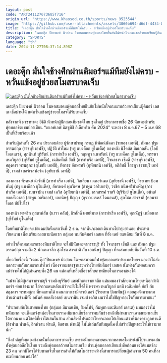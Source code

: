 ```yaml
---
layout: post
code: "ART241127073685T716"
origin_url: "https://www.khaosod.co.th/sports/news_9523544"
image: "https://github.com/user-attachments/assets/3060b694-d6df-4434-8b1d-dc076759ec73"
title: "เดอะตุ๊ก มั่นใจช้างศึกผ่านติมอร์ฯแม้ทีมยังไม่ครบ - หวั่นแข้งอยู่ช่วยสโมสรบาดเจ็บ"
description: "เดอะตุ๊ก ปิยะพงษ์ ผิวอ่อน โฆษกสมาคมฟุตบอลไทยยืนยันไม่หนักใจเกมแรกถ้วยอาเซียนบู๊ติมอร์ เลสเต เชื่อผ่านได้ แต่หวั่นแข้งอยู่ช่วยสโมสรได้รับบาดเจ็บ"
category: "SPORTS"
language: "th"
date: 2024-11-27T08:37:14.898Z
---
```


# เดอะตุ๊ก มั่นใจช้างศึกผ่านติมอร์ฯแม้ทีมยังไม่ครบ - หวั่นแข้งอยู่ช่วยสโมสรบาดเจ็บ

[![เดอะตุ๊ก มั่นใจช้างศึกผ่านติมอร์ฯแม้ทีมยังไม่ครบ - หวั่นแข้งอยู่ช่วยสโมสรบาดเจ็บ](https://www.khaosod.co.th/wpapp/uploads/2024/11/Piyapong.jpg "เดอะตุ๊ก มั่นใจช้างศึกผ่านติมอร์ฯแม้ทีมยังไม่ครบ - หวั่นแข้งอยู่ช่วยสโมสรบาดเจ็บ")](https://www.khaosod.co.th/wpapp/uploads/2024/11/Piyapong.jpg)

เดอะตุ๊ก ปิยะพงษ์ ผิวอ่อน โฆษกสมาคมฟุตบอลไทยยืนยันไม่หนักใจเกมแรกถ้วยอาเซียนบู๊ติมอร์ เลสเต เชื่อผ่านได้ แต่หวั่นแข้งอยู่ช่วยสโมสรได้รับบาดเจ็บ

หลังจากที่ มาซาทาดะ อิชิอิ หัวหน้าผู้ฝึกสอนทีมชาติไทย ชุดใหญ่ ประกาศรายชื่อ 26 นักเตะสำหรับฟุตบอลชิงแชมป์อาเซียน “เอเอฟเอฟ มิตซูบิชิ อิเล็กทริก คัพ 2024” ระหว่าง 8 ธ.ค.67 – 5 ม.ค.68 เป็นที่เรียบร้อยแล้ว

สำหรับผู้เล่นทั้ง 26 คน ประกอบด้วย ผู้รักษาประตู กรกฎ พิพัฒน์นัดดา (ระยอง เอฟซี), กัมพล ปฐมอรรฆย์กุล (ราชบุรี เอฟซี), ปฏิวัติ คำไหม (ทรู แบงค็อก ยูไนเต็ด) กองหลัง นิโคลัส มิคเกลสัน (โอบี โอเดนเซ), ศุภนันท์ บุรีรัตน์ (การท่าเรือ เอฟซี), กฤษฎา นนทรัตน์ (ทรู แบงค็อก ยูไนเต็ด), พรรษา เหมวิบูลย์ (บุรีรัมย์ ยูไนเต็ด), เฉลิมศักดิ์ อักขี (การท่าเรือ เอฟซี), โจนาธาร เข็มดี (ราชบุรี เอฟซี), ศฤงคาร พรมสุภะ (สุโขทัย เอฟซี), ทิตาธร อักษรศรี (อุทัยธานี เอฟซี), อภิสิทธิ์ โสรฎา (ราชบุรี เอฟซี), เจมส์ เบอร์เรสฟอร์ด (อุทัยธานี เอฟซี)

กองกลาง พีรดนย์ ฉ่ำรัศมี (การท่าเรือ เอฟซี), วิลเลี่ยม เวเดอร์เฌอ (อุทัยธานี เอฟซี), วีระเทพ ป้อมพันธุ์ (ทรู แบงค็อก ยูไนเต็ด), อัครพงศ์ พุ่มวิเศษ (ลำพูน วอริเออร์), วรชิต กนิษศรีบำเพ็ญ (การท่าเรือ เอฟซี), เบนจามิน เจมส์ เดวิส (อุทัยธานี เอฟซี), เสกสรรค์ ราตรี (บุรีรัมย์ ยูไนเต็ด), อนันต์ ยอดสังวาลย์ (ลำพูน วอริเออร์), เอกนิษฐ์ ปัญญา (อุราวะ เรดส์ ไดมอนส์), สุภโชค สารชาติ (คอนซาโดเล ซัปโปโร)

กองหน้า พาตริก กุสตาฟสัน (นารา คลับ), ธีรศักดิ์ เผยพิมาย (การท่าเรือ เอฟซี), ศุภณัฏฐ์ เหมือนตา (บุรีรัมย์ ยูไนเต็ด)

โดยทีมชาติไทยจะเข้าแคมป์ครั้งแรกวันที่ 2 ธ.ค. จากนั้นจะออกเดินทางไปกรุงฮานอย ประเทศเวียดนาม เพื่อเตรียมลงสนามนัดแรก กลุ่มเอ พบกับติมอร์ เลสเต ที่ฮัง เดย์ สเตเดียม วันที่ 8 ธ.ค.

อย่างไรก็ตามเกมแรกของทีมชาติไทย จะไม่มีนักเตะจากราชบุรี ทั้ง โจนาธาร เข็มดี และ กัมพล ปฐมอรรฆย์กุล รวมถึง 2 นักเตะเจลีก สุภโชค สารชาติ กับ เอกนิษฐ์ ปัญญา ที่จะสมทบกับทีมวันที่ 10 ธ.ค.

เกี่ยวกับเรื่องนี้ “เดอะ ตุ๊ก”ปิยะพงษ์ ผิวอ่อน โฆษกสมาคมกีฬาฟุตบอลแห่งประเทศไทยฯ มองว่าไม่ส่งผลกระทบกับเกมแรกเท่าไหร่ เนื่องจากมาตรฐานระหว่างไทยกับติมอร์ เลสเต นั้นห่างกันพอสมควร แม้ว่าจะไม่ได้ผู้เล่นครบทั้ง 26 คน แต่คนที่เหลือเชื่อว่าศักยภาพดีพอในการเอาชนะได้

“แม้จะไม่มีผู้เล่นจากราชบุรี รวมถึงบุรีรัมย์ และนักเตะจากเจลีก แต่ผมมองว่าศักยภาพไทยเหนือกว่าติมอร์ฯ ค่อนข้างมาก ไล่จากแดนหลังแม้ว่าจะยังไม่ได้ใช้ พรรษา เหมวิบูลย์ แต่มี เฉลิมศักดิ์ อักขี กับ ศฤงคาร พรหมสุภะ ที่ทดแทนได้ แดนกลางเรามีจารย์เตอร์ (วีระเทพ ป้อมพันธุ์) คอยคุมจังหวะเกม ส่วนด้านข้างมีทั้ง อนันต์ ยอดสังวาลย์ เบนจามิน เจมส์ เดวิส ผมว่าไม่ใช่ปัญหาอะไรกับการเอาชนะ”

“ประกอบกับในสายของไทย (กลุ่มเอ มีมาเลเซีย, สิงคโปร์, กัมพูชา และติมอร์ เลสเต) ผมมองว่าไม่หนักมาก จะแข็งแกร่งหน่อยในสายเราคงมีมาเลเซียซึ่งการพบกันช่วงหลังที่ผ่านมาเราเอาชนะมาเลเซียได้ยากมาก แต่โชคดีที่เราได้เล่นในบ้าน ส่วนสิงคโปร์แม้ว่าไทยจะออกไปเยือนแต่ว่าพี่น้องตระกูลฟานดี (อิรฟาน ฟานดี, อิกห์ซาน ฟานดี, อิลฮาน ฟานดี) ไม่ได้เล่นกับทีมชุดนี้คงไม่สร้างปัญหาอะไรให้เรามากนัก”

“สิ่งสำคัญที่ผมเองกังวลนั่นคืออาการบาดเจ็บ เพราะนักเตะหลายคนจากหลายสโมสรยังมีโปรแกรมเล่นทั้งฟุตบอลลีกในไทย รวมถึงฟุตบอลถ้วยสโมสรเอเชีย ส่วนฟุตบอลอาเซียนส่งชื่อก่อนแข่งได้แมตช์ละ 23 คน หากมีใครได้รับบาดเจ็บในการเล่นให้กับสโมสรระหว่างนี้สามารถเปลี่ยนผู้เล่นจาก 50 คนที่ลงทะเบียนก่อนหน้าได้”